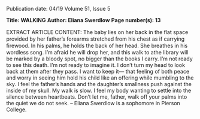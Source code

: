 Publication date: 04/19
Volume 51, Issue 5

**Title: WALKING**
**Author: Eliana Swerdlow**
**Page number(s): 13**

EXTRACT ARTICLE CONTENT:
The baby lies on her back 
in the ﬂat space 
provided by her father’s forearms
stretched from his chest
as if carrying ﬁrewood.
In his palms, he holds the back 
of her head. She breathes in 
his wordless song.
I’m afraid he will drop her,
and this walk to athe library
will be marked by a bloody spot,
no bigger than the books 
I carry. I’m not ready
to see this death. I’m not ready
to imagine it. I don’t turn 
my head to look back at them
after they pass.
I want to keep it—
that feeling of both 
peace and worry in seeing
him hold his child
like an offering
while mumbling to the sky. 
I feel the father’s hands
and the daughter’s smallness
push against the inside
of my skull. My walk is slow.
I feel my body wanting
to settle into the silence
between heartbeats.
Don’t let me, father, 
walk off your palms
into the quiet
we do not seek. 
– Eliana Swerdlow is a 
sophomore in Pierson College.